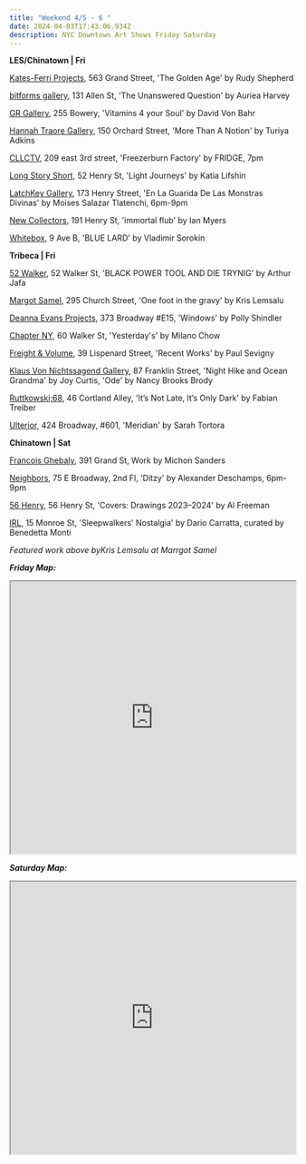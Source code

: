 ```yaml
---
title: "Weekend 4/5 - 6 "
date: 2024-04-03T17:43:06.934Z
description: NYC Downtown Art Shows Friday Saturday
---
```

**L﻿ES/Chinatown | Fri**

[Kates-Ferri Projects](https://www.katesferriprojects.com/), 563 Grand Street, 'The Golden Age' by Rudy Shepherd

[bitforms gallery](https://partiful.com/e/hcVaBFqC3yx9LfF63zQ1), 131 Allen St, 'The Unanswered Question' by Auriea Harvey

[GR Gallery](https://www.gr-gallery.com/exhibitions/david-von-bahr/), 255 Bowery, 'Vitamins 4 your Soul' by David Von Bahr

[Hannah Traore Gallery](https://hannahtraoregallery.com/exhibition/more-than-a-notion/), 150 Orchard Street, 'More Than A Notion' by Turiya Adkins

[CLLCTV](https://partiful.com/e/nYB4JS5N0IVs7Fr7WTcR), 209 east 3rd street, 'Freezerburn Factory' by FRIDGE, 7pm

[Long Story Short](https://www.lss.gallery/cities/new-york), 52 Henry St, 'Light Journeys' by Katia Lifshin

[LatchKey Gallery](https://www.latchkey-gallery.com/), 173 Henry Street, 'En La Guarida De Las Monstras Divinas' by Moises Salazar Tlatenchi, 6pm-9pm

[New Collectors](https://www.newcollectorsgallery.com/exhibitions/immortal-flub), 191 Henry St, 'immortal flub' by Ian Myers 

[Whitebox](https://whiteboxnyc.org/2024/les/vladimir-sorokin/), 9 Ave B, 'BLUE LARD' by Vladimir Sorokin

**Tribeca | Fri**

[52 Walker](https://www.52walker.com/exhibitions/black-power-tool-and-die-trynig), 52 Walker St, 'BLACK POWER TOOL AND DIE TRYNIG' by Arthur Jafa

[Margot Samel](https://www.margotsamel.com/exhibition/one-foot-in-the-gravy/), 295 Church Street, 'One foot in the gravy' by Kris Lemsalu

[Deanna Evans Projects](https://www.deannaevansprojects.com/polly-shindler-windows), 373 Broadway #E15, 'Windows' by Polly Shindler

[Chapter NY](https://chapter-ny.com/exhibitions/yesterdays/), 60 Walker St, 'Yesterday's' by Milano Chow

[Freight & Volume](http://www.freightandvolume.com/exhibitions/paul-sevigny-recent-works), 39 Lispenard Street, 'Recent Works' by Paul Sevigny

[Klaus Von Nichtssagend Gallery](https://klausgallery.com/), 87 Franklin Street, 'Night Hike and Ocean Grandma' by Joy Curtis, 'Ode' by Nancy Brooks Brody

[Ruttkowski;68](https://www.ruttkowski68.com/exhibition/its-not-late-its-only-dark/), 46 Cortland Alley, 'It’s Not Late, It’s Only Dark' by Fabian Treiber

[Ulterior](https://www.ulteriorgallery.com/sarah-tortora_meridian), 424 Broadway, #601, 'Meridian' by Sarah Tortora

**C﻿hinatown | Sat**

[Francois Ghebaly](http://ghebaly.com/), 391 Grand St, Work by Michon Sanders

[Neighbors](https://www.instagram.com/neighbors_chinatown), 75 E Broadway, 2nd Fl, 'Ditzy' by Alexander Deschamps, 6pm-9pm

[56 Henry](https://56henry.nyc/exhibitions/covers-drawings-2023-2024), 56 Henry St, 'Covers: Drawings 2023–2024' by Al Freeman

[I﻿RL](https://www.instagram.com/irl.nyc), 15 Monroe St, 'Sleepwalkers' Nostalgia' by Dario Carratta, curated by Benedetta Monti

*F﻿eatured work above byKris Lemsalu at Marrgot Samel*

***F﻿riday Map:***

<iframe src="https://www.google.com/maps/d/u/1/embed?mid=1h27orRdst0QfsHP7uosIFmKss5XjApE&ehbc=2E312F" width="100%" height="480"></iframe>

***S﻿aturday Map:*** 

<iframe src="https://www.google.com/maps/d/u/1/embed?mid=1a3r5jiyaHZpBbY-rwai2ikNvbrDadDM&ehbc=2E312F" width="100%" height="480"></iframe>